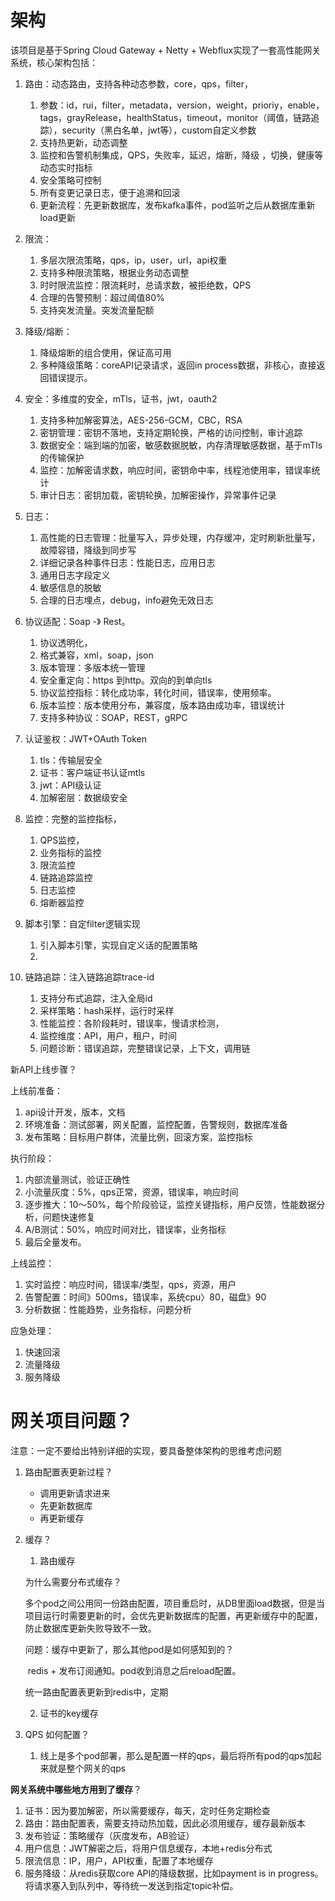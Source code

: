 # 架构

该项目是基于Spring Cloud Gateway + Netty + Webflux实现了一套高性能网关系统，核心架构包括：

1. 路由：动态路由，支持各种动态参数，core，qps，filter，
   1. 参数：id，rui，filter，metadata，version，weight，prioriy，enable，tags，grayRelease，healthStatus，timeout，monitor（阈值，链路追踪），security（黑白名单，jwt等），custom自定义参数
   2. 支持热更新，动态调整
   3. 监控和告警机制集成，QPS，失败率，延迟，熔断，降级 ，切换，健康等动态实时指标
   4. 安全策略可控制
   5. 所有变更记录日志，便于追溯和回滚
   6. 更新流程：先更新数据库，发布kafka事件，pod监听之后从数据库重新load更新

2. 限流：
   1. 多层次限流策略，qps，ip，user，url，api权重
   2. 支持多种限流策略，根据业务动态调整
   3. 时时限流监控：限流耗时，总请求数，被拒绝数，QPS
   4. 合理的告警预制：超过阈值80%
   5. 支持突发流量。突发流量配额

3. 降级/熔断：
   1. 降级熔断的组合使用，保证高可用
   2. 多种降级策略：coreAPI记录请求，返回in process数据，非核心，直接返回错误提示。

4. 安全：多维度的安全，mTls，证书，jwt，oauth2
   1. 支持多种加解密算法，AES-256-GCM，CBC，RSA
   2. 密钥管理：密钥不落地，支持定期轮换，严格的访问控制，审计追踪
   3. 数据安全：端到端的加密，敏感数据脱敏，内存清理敏感数据，基于mTIs的传输保护
   4. 监控：加解密请求数，响应时间，密钥命中率，线程池使用率，错误率统计
   5. 审计日志：密钥加载，密钥轮换，加解密操作，异常事件记录

5. 日志：
   1. 高性能的日志管理：批量写入，异步处理，内存缓冲，定时刷新批量写，故障容错，降级到同步写
   2. 详细记录各种事件日志：性能日志，应用日志
   3. 通用日志字段定义
   4. 敏感信息的脱敏
   5. 合理的日志埋点，debug，info避免无效日志

6. 协议适配：Soap -》 Rest。
   1. 协议透明化，
   2. 格式兼容，xml，soap，json
   3. 版本管理：多版本统一管理
   4. 安全重定向：https 到http。双向的到单向tls
   5. 协议监控指标：转化成功率，转化时间，错误率，使用频率。
   6. 版本监控：版本使用分布，兼容度，版本路由成功率，错误统计
   7. 支持多种协议：SOAP，REST，gRPC

7. 认证鉴权：JWT+OAuth Token
   1. tls：传输层安全
   2. 证书：客户端证书认证mtls
   3. jwt：API级认证
   4. 加解密层：数据级安全

8. 监控：完整的监控指标，
   1. QPS监控，
   2. 业务指标的监控
   3. 限流监控
   4. 链路追踪监控
   5. 日志监控
   6. 熔断器监控

9. 脚本引擎：自定filter逻辑实现
   1. 引入脚本引擎，实现自定义话的配置策略
   2. 

10. 链路追踪：注入链路追踪trace-id
    1. 支持分布式追踪，注入全局id
    2. 采样策略：hash采样，运行时采样
    3. 性能监控：各阶段耗时，错误率，慢请求检测，
    4. 监控维度：API，用户，租户，时间
    5. 问题诊断：错误追踪，完整错误记录，上下文，调用链




新API上线步骤？

上线前准备：

1. api设计开发，版本，文档
2. 环境准备：测试部署，网关配置，监控配置，告警规则，数据库准备
3. 发布策略：目标用户群体，流量比例，回滚方案，监控指标

执行阶段：

1. 内部流量测试，验证正确性
2. 小流量灰度：5%，qps正常，资源，错误率，响应时间
3. 逐步推大：10～50%，每个阶段验证，监控关键指标，用户反馈，性能数据分析，问题快速修复
4. A/B测试：50%，响应时间对比，错误率，业务指标
5. 最后全量发布。

上线监控：

1. 实时监控：响应时间，错误率/类型，qps，资源，用户
2. 告警配置：时间》500ms，错误率，系统cpu〉80，磁盘》90
3. 分析数据：性能趋势，业务指标，问题分析

应急处理：

1. 快速回滚
2. 流量降级
3. 服务降级

# 网关项目问题？

注意：一定不要给出特别详细的实现，要具备整体架构的思维考虑问题

1. 路由配置表更新过程？

   - 调用更新请求进来
   - 先更新数据库
   - 再更新缓存

2. 缓存？

   1. 路由缓存

   为什么需要分布式缓存？

   多个pod之间公用同一份路由配置，项目重启时，从DB里面load数据，但是当项目运行时需要更新的时，会优先更新数据库的配置，再更新缓存中的配置，防止数据库更新失败导致不一致。

   问题：缓存中更新了，那么其他pod是如何感知到的？

   ​	redis + 发布订阅通知。pod收到消息之后reload配置。

   统一路由配置表更新到redis中，定期

   2. 证书的key缓存

3. QPS 如何配置？

   1. 线上是多个pod部署，那么是配置一样的qps，最后将所有pod的qps加起来就是整个网关的qps


**网关系统中哪些地方用到了缓存**？

1. 证书：因为要加解密，所以需要缓存，每天，定时任务定期检查
2. 路由：路由配置表，需要支持动热加载，因此必须用缓存，缓存最新版本
3. 发布验证：策略缓存（灰度发布，AB验证）
4. 用户信息：JWT解密之后，将用户信息缓存，本地+redis分布式
5. 限流信息：IP，用户，API权重，配置了本地缓存
6. 服务降级：从redis获取core API的降级数据，比如payment is in progress。将请求塞入到队列中，等待统一发送到指定topic补偿。







